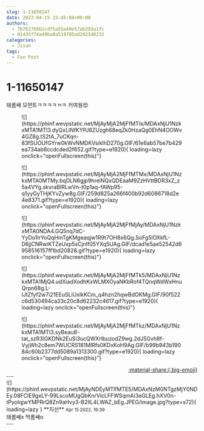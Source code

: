 ```yaml
---
slug: 1-11650147
date: 2022-04-15 15:45:04+09:00
authors:
  - 7b7b2766b1cd75a55a49e57ab293a1fc
  - 01435f74a49ba8a519705ad242348232
categories:
  - Jisun
tags:
  - Fan Post
---
```


# 1-11650147

<div class="post-container" markdown="1">
<div class="content-container md-sidebar__scrollwrap" markdown="1">

돼롬쌔 모먼트ㅋㅋㅋㅋㄲㅋ 커여웡😍
<figure markdown="1">
![](https://phinf.wevpstatic.net/MjAyMjA2MjFfMTIx/MDAxNjU1NzkxMTA1MTI3.dyQxLINfKYPJ8ZUzgh68eqZk0HzaQg0EhN4OOWv4GZ8g.tS2tA_7uCKqn-83fSUOUfGYrw0kWvNMDKVsiklhD270g.GIF/61e6ab57be7b429ea734ab8ccdcded2f652.gif?type=e1920){ loading=lazy onclick="openFullscreen(this)"}
</figure>

<figure markdown="1">
![](https://phinf.wevpstatic.net/MjAyMjA2MjFfMTMx/MDAxNjU1NzkxMTA0MTMy.bqDLN6gjp9hreiNQxQDEaaM9ZzHVttBDR3xZ_z5a4VYg.skvraBIRLwVn-t0p1aq-fAWp95-q1yyGyTHjKYvZyw8g.GIF/259d825a266f400b92d6086718d2e4e8371.gif?type=e1920){ loading=lazy onclick="openFullscreen(this)"}
</figure>

<figure markdown="1">
![](https://phinf.wevpstatic.net/MjAyMjA2MjFfMjAy/MDAxNjU1NzkxMTA0NDA4.GQ5nq7dC-YyDo1IrYoQqHmTgKMgeaqjw1R9t7OH8x6Qg.SoFg5lOXkfL-D6jjCNRwiKTZeUxp5sCjnIf05YXq5UAg.GIF/dcad1e5ae52542d6958516157ff1bd20828.gif?type=e1920){ loading=lazy onclick="openFullscreen(this)"}
</figure>

<figure markdown="1">
![](https://phinf.wevpstatic.net/MjAyMjA2MjFfMTk5/MDAxNjU1NzkxMTA1MjQ4.udXiadXodhKxWLMXOyaNKbRof4TQnqWdWxHnuQrpn68g.L-IJtZfyf2w7i21EEuSLiUxIkKCm_q4hzn2hqwBdOKMg.GIF/90f522c6d530494ca33c20c8d62232c4617.gif?type=e1920){ loading=lazy onclick="openFullscreen(this)"}
</figure>

<figure markdown="1">
![](https://phinf.wevpstatic.net/MjAyMjA2MjFfMTkz/MDAxNjU1NzkxMTA1MTI3.syBeau8-tat_szR3lGKDNk2EuSi3ucQWXrlbuzodZ9wg.2dJ5Gvh8f-VyjWh2c8em7WUCRS181MlRfs0KDxKoH9Ag.GIF/b99b943b19084c60b2377dd5089a1313300.gif?type=e1920){ loading=lazy onclick="openFullscreen(this)"}
</figure>


</div>
</div>

<div style="text-align: right;" markdown="1">
<a href="https://weverse.io/fromis9/fanpost/1-11650147" style="text-align: right;">:material-share:{.big-emoji}</a>
</div>
---

<div class="comments-container md-sidebar__scrollwrap" markdown="1">
<div class="comment" markdown="1">
<div class='id-container' markdown="1">
![](https://phinf.wevpstatic.net/MjAyNDEyMTlfMTE5/MDAxNzM0NTgzMjY0NDEy.08FClE9gxLY-99LscoMUgQbKnrVicLFFWSqmAi3eGLEg.hXV0n-tPyoIqjwYMPRrQ8Zn9aHvy3-B2llL4LWAZ_bEg.JPEG/image.jpg?type=s72){ loading=lazy }
**<span class="artist">지선</span>** <small>Apr 15 2022, 16:39</small><br>
</div>
<div class='comment-body' markdown="1">
돼롬쌔x 먹롬쌔o
</div>
</div>
</div>
---
